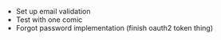 - Set up email validation
- Test with one comic
- Forgot password implementation (finish oauth2 token thing)